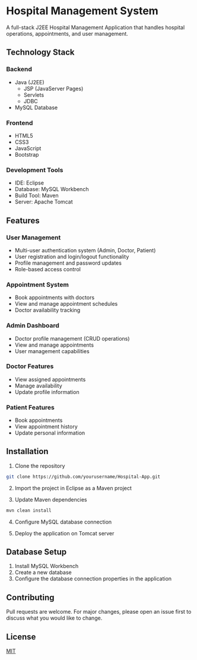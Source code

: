 # Hospital Management System

A full-stack J2EE Hospital Management Application that handles hospital operations, appointments, and user management.

## Technology Stack

### Backend
- Java (J2EE)
  - JSP (JavaServer Pages)
  - Servlets
  - JDBC
- MySQL Database

### Frontend
- HTML5 
- CSS3
- JavaScript
- Bootstrap

### Development Tools
- IDE: Eclipse
- Database: MySQL Workbench
- Build Tool: Maven
- Server: Apache Tomcat

## Features

### User Management
- Multi-user authentication system (Admin, Doctor, Patient)
- User registration and login/logout functionality
- Profile management and password updates
- Role-based access control

### Appointment System
- Book appointments with doctors
- View and manage appointment schedules
- Doctor availability tracking

### Admin Dashboard
- Doctor profile management (CRUD operations)
- View and manage appointments
- User management capabilities

### Doctor Features
- View assigned appointments
- Manage availability
- Update profile information

### Patient Features
- Book appointments
- View appointment history
- Update personal information

## Installation

1. Clone the repository
```bash
git clone https://github.com/yourusername/Hospital-App.git
```

2. Import the project in Eclipse as a Maven project

3. Update Maven dependencies
```bash
mvn clean install
```

4. Configure MySQL database connection

5. Deploy the application on Tomcat server

## Database Setup

1. Install MySQL Workbench
2. Create a new database
3. Configure the database connection properties in the application

## Contributing

Pull requests are welcome. For major changes, please open an issue first to discuss what you would like to change.

## License

[MIT](https://choosealicense.com/licenses/mit/)